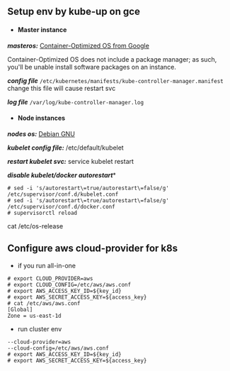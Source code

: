 ## Setup env by kube-up on gce
* #### Master instance
***masteros:*** [Container-Optimized OS from Google](https://cloud.google.com/compute/docs/containers/vm-image/)

Container-Optimized OS does not include a package manager; as such, you'll be unable install software packages on an instance.

***config file*** ```/etc/kubernetes/manifests/kube-controller-manager.manifest``` change this file will cause restart svc

***log file*** ```/var/log/kube-controller-manager.log```

* #### Node instances

***nodes os:*** [Debian GNU](http://www.debian.org/)

***kubelet config file:*** /etc/default/kubelet

***restart kubelet svc:*** service kubelet restart

***disable kubelet/docker autorestart****
```
# sed -i 's/autorestart\=true/autorestart\=false/g' /etc/supervisor/conf.d/kubelet.conf
# sed -i 's/autorestart\=true/autorestart\=false/g' /etc/supervisor/conf.d/docker.conf
# supervisorctl reload
```
cat /etc/os-release


## Configure aws cloud-provider for k8s
* if you run all-in-one
```
# export CLOUD_PROVIDER=aws
# export CLOUD_CONFIG=/etc/aws/aws.conf
# export AWS_ACCESS_KEY_ID=${key_id}
# export AWS_SECRET_ACCESS_KEY=${access_key}
# cat /etc/aws/aws.conf
[Global]
Zone = us-east-1d
```

* run cluster env
```
--cloud-provider=aws
--cloud-config=/etc/aws/aws.conf
# export AWS_ACCESS_KEY_ID=${key_id}
# export AWS_SECRET_ACCESS_KEY=${access_key}
```
